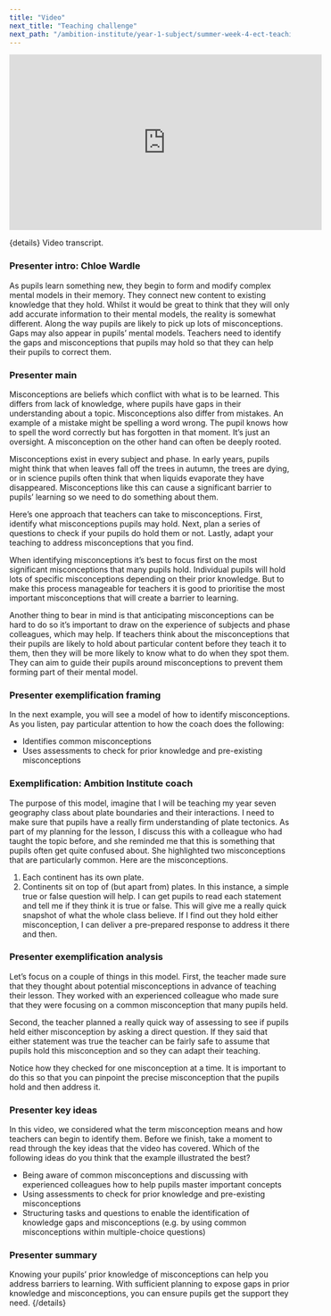 ```yaml
---
title: "Video"
next_title: "Teaching challenge"
next_path: "/ambition-institute/year-1-subject/summer-week-4-ect-teaching-challenge"
---
```


<iframe width="560" height="315" src="https://www.youtube.com/embed/yYQAvRdSSas" title="YouTube video player" frameborder="0" allow="accelerometer; autoplay; clipboard-write; encrypted-media; gyroscope; picture-in-picture; web-share" allowfullscreen></iframe>

{details}
Video transcript.

### Presenter intro: Chloe Wardle

As pupils learn something new, they begin to form and modify complex mental models
in their memory. They connect new content to existing knowledge that they hold. Whilst
it would be great to think that they will only add accurate information to their
mental models, the reality is somewhat different. Along the way pupils are likely
to pick up lots of misconceptions. Gaps may also appear in pupils’ mental models.
Teachers need to identify the gaps and misconceptions that pupils may hold so that
they can help their pupils to correct them.

### Presenter main

Misconceptions are beliefs which conflict with what is to be learned. This differs
from lack of knowledge, where pupils have gaps in their understanding about a topic.
Misconceptions also differ from mistakes. An example of a mistake might be spelling
a word wrong. The pupil knows how to spell the word correctly but has forgotten in
that moment. It’s just an oversight. A misconception on the other hand can often
be deeply rooted.

Misconceptions exist in every subject and phase. In early years, pupils might think that when leaves fall off the trees in autumn, the trees are dying, or in science pupils often think that when liquids evaporate they have disappeared. Misconceptions like this can cause a significant barrier to pupils’ learning so we need to do something about them.

Here’s one approach that teachers can take to misconceptions. First, identify what misconceptions pupils may hold. Next, plan a series of questions to check if your pupils do hold them or not. Lastly, adapt your teaching to address misconceptions that you find.

When identifying misconceptions it’s best to focus first on the most significant misconceptions that many pupils hold. Individual pupils will hold lots of specific misconceptions depending on their prior knowledge. But to make this process manageable for teachers it is good to prioritise the most important misconceptions that will create a barrier to learning.

Another thing to bear in mind is that anticipating misconceptions can be hard to do so it’s important to draw on the experience of subjects and phase colleagues, which may help. If teachers think about the misconceptions that their pupils are likely to hold about particular content before they teach it to them, then they will be more likely to know what to do when they spot them. They can aim to guide their pupils around misconceptions to prevent them forming part of their mental model.

### Presenter exemplification framing

In the next example, you will see a model of how to identify misconceptions. As you
listen, pay particular attention to how the coach does the following:

- Identifies common misconceptions
- Uses assessments to check for prior knowledge and pre-existing misconceptions

### Exemplification: Ambition Institute coach

The purpose of this model, imagine that I will be teaching my year seven
geography class about plate boundaries and their interactions. I need to make
sure that pupils have a really firm understanding of plate tectonics. As part of
my planning for the lesson, I discuss this with a colleague who had taught the
topic before, and she reminded me that this is something that pupils often get
quite confused about. She highlighted two misconceptions that are particularly
common. Here are the misconceptions.

1. Each continent has its own plate.
2. Continents sit on top of (but apart from) plates.
   In this instance, a simple true or false question will help. I can get pupils to
   read each statement and tell me if they think it is true or false. This will
   give me a really quick snapshot of what the whole class believe. If I find out
   they hold either misconception, I can deliver a pre-prepared response to address
   it there and then.

### Presenter exemplification analysis

Let’s focus on a couple of things in this model. First, the teacher made sure
that they thought about potential misconceptions in advance of teaching their
lesson. They worked with an experienced colleague who made sure that they were
focusing on a common misconception that many pupils held.

Second, the teacher planned a really quick way of assessing to see if pupils held either misconception by asking a direct question. If they said that either statement was true the teacher can be fairly safe to assume that pupils hold this misconception and so they can adapt their teaching.

Notice how they checked for one misconception at a time. It is important to do this so that you can pinpoint the precise misconception that the pupils hold and then address it.

### Presenter key ideas

In this video, we considered what the term misconception means and how teachers can
begin to identify them. Before we finish, take a moment to read through the key ideas
that the video has covered. Which of the following ideas do you think that the example
illustrated the best?

- Being aware of common misconceptions and discussing with experienced colleagues how to help pupils master important concepts
- Using assessments to check for prior knowledge and pre-existing misconceptions
- Structuring tasks and questions to enable the identification of knowledge gaps and misconceptions (e.g. by using common misconceptions within multiple-choice questions)

### Presenter summary

Knowing your pupils’ prior knowledge of misconceptions can help you address
barriers to learning. With sufficient planning to expose gaps in prior knowledge
and misconceptions, you can ensure pupils get the support they need.
{/details}
